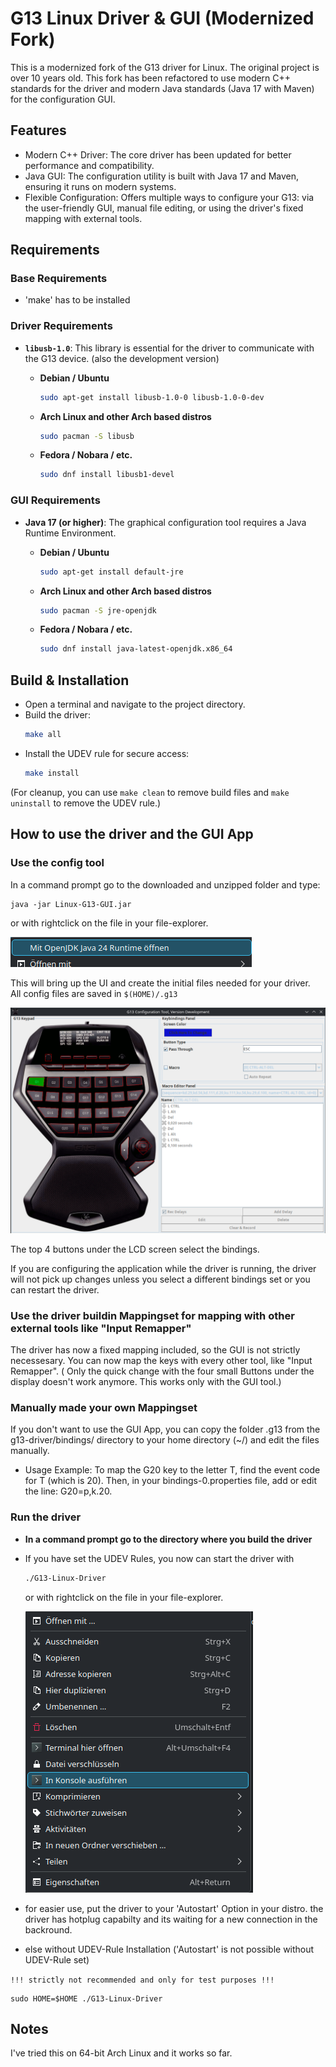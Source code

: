 # G13 Linux Driver & GUI (Modernized Fork)

This is a modernized fork of the G13 driver for Linux.
The original project is over 10 years old. This fork has been refactored to use modern C++ standards for the driver and modern Java standards (Java 17 with Maven) for the configuration GUI.

## Features

* Modern C++ Driver: The core driver has been updated for better performance and compatibility.
* Java GUI: The configuration utility is built with Java 17 and Maven, ensuring it runs on modern systems.
* Flexible Configuration: Offers multiple ways to configure your G13: via the user-friendly GUI, manual file editing, or using the driver's fixed mapping with external tools.

## Requirements

### Base Requirements

* 'make' has to be installed

### Driver Requirements

* **`libusb-1.0`**: This library is essential for the driver to communicate with the G13 device. (also the development version)

    * **Debian / Ubuntu**
        ```bash
        sudo apt-get install libusb-1.0-0 libusb-1.0-0-dev
        ```
    * **Arch Linux and other Arch based distros**
        ```bash
        sudo pacman -S libusb
        ```
    * **Fedora / Nobara / etc.**
        ```bash
        sudo dnf install libusb1-devel
        ```

### GUI Requirements

* **Java 17 (or higher)**: The graphical configuration tool requires a Java Runtime Environment.

    * **Debian / Ubuntu**
        ```bash
        sudo apt-get install default-jre
        ```
    * **Arch Linux and other Arch based distros**
        ```bash
        sudo pacman -S jre-openjdk
        ```
    * **Fedora / Nobara / etc.**
        ```bash
        sudo dnf install java-latest-openjdk.x86_64
        ```

## Build & Installation

* Open a terminal and navigate to the project directory.
* Build the driver:
    ```bash
    make all
    ```
* Install the UDEV rule for secure access:
    ```bash
    make install
    ```

(For cleanup, you can use `make clean` to remove build files and `make uninstall` to remove the UDEV rule.)


## How to use the driver and the GUI App

### Use the config tool
  
In a command prompt go to the downloaded and unzipped folder and type:

    java -jar Linux-G13-GUI.jar

or with rightclick on the file in your file-explorer.

![alt text](docs/image.png)

This will bring up the UI and create the initial files needed for your driver.  
All config files are saved in `$(HOME)/.g13`

![alt text](docs/ConfigTool.png)

The top 4 buttons under the LCD screen select the bindings.

If you are configuring the application while the driver is running, the driver will not pick up changes unless you select a different bindings set or you can restart the driver.

### Use the driver buildin Mappingset for mapping with other external tools like "Input Remapper"

The driver has now a fixed mapping included, so the GUI is not strictly necessesary. 
You can now map the keys with every other tool, like "Input Remapper".
( Only the quick change with the four small Buttons under the display doesn't work anymore. This works only with the GUI tool.)


### Manually made your own Mappingset

If you don't want to use the GUI App, you can copy the folder .g13 from the g13-driver/bindings/ directory to your home directory (~/) and edit the files manually.

* Usage Example: To map the G20 key to the letter T, find the event code for T (which is 20). Then, in your bindings-0.properties file, add or edit the line: G20=p,k.20.


### Run the driver

* **In a command prompt go to the directory where you build the driver**

* If you have set the UDEV Rules, you now can start the driver with 
    ```bash
    ./G13-Linux-Driver 
    ```

    or with rightclick on the file in your file-explorer.

    ![alt text](docs/image2.png)

* for easier use, put the driver to your 'Autostart' Option in your distro. the driver has hotplug capabilty and its waiting for a new connection in the backround.   



* else without UDEV-Rule Installation ('Autostart' is not possible without UDEV-Rule set)

 `!!! strictly not recommended and only for test purposes !!!`
 
    sudo HOME=$HOME ./G13-Linux-Driver


## Notes

I've tried this on 64-bit Arch Linux and it works so far.  
